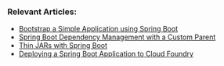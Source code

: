 ### Relevant Articles:
- [Bootstrap a Simple Application using Spring Boot](http://www.baeldung.com/spring-boot-start)
- [Spring Boot Dependency Management with a Custom Parent](http://www.baeldung.com/spring-boot-dependency-management-custom-parent)
- [Thin JARs with Spring Boot](http://www.baeldung.com/spring-boot-thin-jar)
- [Deploying a Spring Boot Application to Cloud Foundry](https://www.baeldung.com/spring-boot-app-deploy-to-cloud-foundry)
